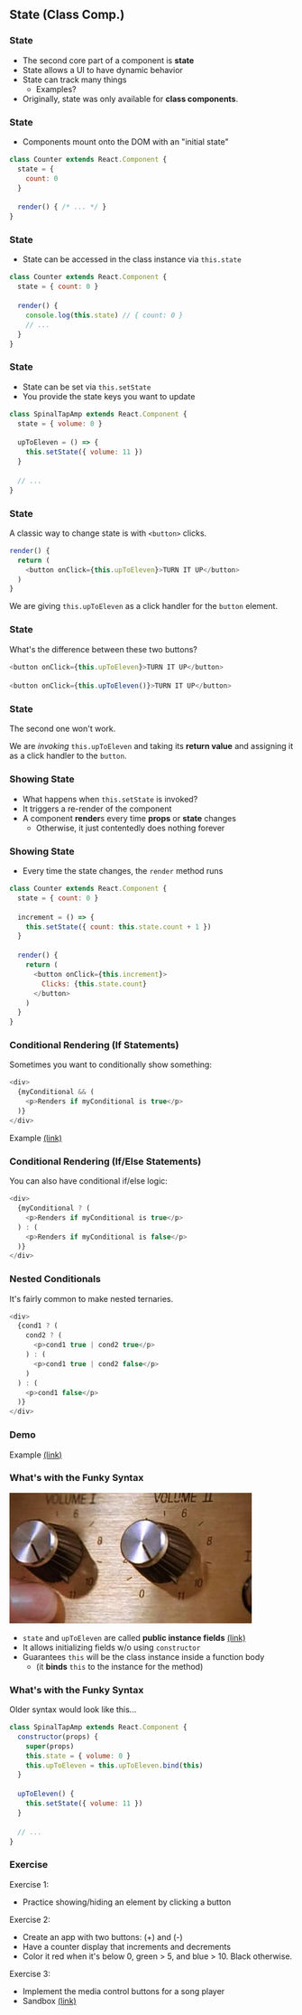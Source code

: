 ## State (Class Comp.)

### State

* The second core part of a component is **state**
* State allows a UI to have dynamic behavior
* State can track many things
  * Examples?
* Originally, state was only available for **class components**.

### State

* Components mount onto the DOM with an "initial state"

```javascript
class Counter extends React.Component {
  state = {
    count: 0
  }
  
  render() { /* ... */ }
}
```

### State

* State can be accessed in the class instance via `this.state`

```javascript
class Counter extends React.Component {
  state = { count: 0 }
  
  render() {
    console.log(this.state) // { count: 0 }
    // ...
  }
}
```

### State

* State can be set via `this.setState`
* You provide the state keys you want to update

```javascript
class SpinalTapAmp extends React.Component {
  state = { volume: 0 }

  upToEleven = () => {
    this.setState({ volume: 11 })
  }

  // ...
}
```

### State

A classic way to change state is with `<button>` clicks.

```javascript
render() {
  return (
    <button onClick={this.upToEleven}>TURN IT UP</button>
  )
}
```

We are giving `this.upToEleven` as a click handler for the `button` element.

### State

What's the difference between these two buttons?

```javascript
<button onClick={this.upToEleven}>TURN IT UP</button>

<button onClick={this.upToEleven()}>TURN IT UP</button>
```

### State

The second one won't work.

We are *invoking* `this.upToEleven` and taking its **return value** and assigning it as a click handler to the `button`.

### Showing State

* What happens when `this.setState` is invoked?
* It triggers a re-render of the component
* A component **render**s every time **props** or **state** changes
  * Otherwise, it just contentedly does nothing forever

### Showing State

* Every time the state changes, the `render` method runs

```javascript
class Counter extends React.Component {
  state = { count: 0 }
  
  increment = () => {
    this.setState({ count: this.state.count + 1 })
  }
  
  render() {
    return (
      <button onClick={this.increment}>
        Clicks: {this.state.count}
      </button>
    )
  }
}
```

### Conditional Rendering (If Statements)

Sometimes you want to conditionally show something:

```javascript
<div>
  {myConditional && (
    <p>Renders if myConditional is true</p>
  )}
</div>
```

Example [(link)](https://codesandbox.io/s/infallible-colden-0ojkv?file=/src/App.js)

### Conditional Rendering (If/Else Statements)

You can also have conditional if/else logic:

```javascript
<div>
  {myConditional ? (
    <p>Renders if myConditional is true</p>
  ) : (
    <p>Renders if myConditional is false</p>
  )}
</div>
```

### Nested Conditionals

It's fairly common to make nested ternaries.

```javascript
<div>
  {cond1 ? (
    cond2 ? (
      <p>cond1 true | cond2 true</p>
    ) : (
      <p>cond1 true | cond2 false</p>
    )
  ) : (
    <p>cond1 false</p>
  )}
</div>
```

### Demo

Example [(link)](https://codesandbox.io/s/sad-bogdan-fvkd2?file=/src/App.js)

### What's with the Funky Syntax

![](./images/up-to-eleven.jpg)

* `state` and `upToEleven` are called **public instance fields** [(link)](https://developer.mozilla.org/en-US/docs/Web/JavaScript/Reference/Classes/Public_class_fields)
* It allows initializing fields w/o using `constructor`
* Guarantees `this` will be the class instance inside a function body
  * (it **binds** `this` to the instance for the method)

### What's with the Funky Syntax

Older syntax would look like this...

```javascript
class SpinalTapAmp extends React.Component {
  constructor(props) {
    super(props)
    this.state = { volume: 0 }
    this.upToEleven = this.upToEleven.bind(this)
  }

  upToEleven() {
    this.setState({ volume: 11 })
  }
  
  // ...
}
```

### Exercise

Exercise 1:
  * Practice showing/hiding an element by clicking a button

Exercise 2:
  * Create an app with two buttons: (+) and (-)
  * Have a counter display that increments and decrements
  * Color it red when it's below 0, green > 5, and blue > 10. Black otherwise.

Exercise 3:
  * Implement the media control buttons for a song player
  * Sandbox [(link)](https://codesandbox.io/s/trusting-chebyshev-wlbv7?file=/src/App.js)
